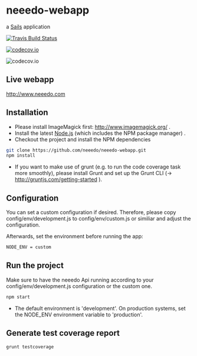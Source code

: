 # neeedo-webapp 

a [Sails](http://sailsjs.org) application

[![Travis Build Status][travis-image]][travis-url]

[![codecov.io][codecov-image]][codecov-url]

![codecov.io][codecov-report]


Live webapp
----------

http://www.neeedo.com

Installation
----------

- Please install ImageMagick first: http://www.imagemagick.org/ .
- Install the latest [Node.js](https://nodejs.org/download/) (which includes the NPM package manager) .
- Checkout the project and install the NPM dependencies

```bash
git clone https://github.com/neeedo/neeedo-webapp.git
npm install
```

- If you want to make use of grunt (e.g. to run the code coverage task more smoothly), please install Grunt and set up the Grunt CLI (-> http://gruntjs.com/getting-started ).


Configuration
----------

You can set a custom configuration if desired. Therefore, please copy config/env/development.js to config/env/custom.js or similiar and adjust the configuration. 

Afterwards, set the environment before running the app:

```bash
NODE_ENV = custom
```

Run the project
----------

Make sure to have the neeedo Api running according to your config/env/development.js configuration or the custom one.

```bash
npm start
```

- The default environment is 'development'. On production systems, set the NODE_ENV environment variable to 'production'.

Generate test coverage report
----------

```bash
grunt testcoverage
```
[travis-image]: https://travis-ci.org/neeedo/neeedo-webapp.svg?branch=master
[travis-url]: https://travis-ci.org/neeedo/neeedo-webapp
[dependencies-image]: https://www.versioneye.com/user/projects/552e45184379b22cee000004/badge.svg?style=flat
[dependencies-url]: https://www.versioneye.com/user/projects/552e45184379b22cee000004
[codecov-image]: https://codecov.io/github/neeedo/neeedo-webapp/coverage.svg?branch=master
[codecov-url]: https://codecov.io/github/neeedo/neeedo-webapp?branch=master
[codecov-report]: https://codecov.io/github/neeedo/neeedo-webapp/branch.svg?branch=master
